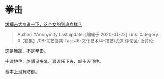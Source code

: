# 拳击
[求搏击大神说一下，这个女的到底咋样？](https://www.zhihu.com/question/389562723/answer/1172068822)

> Author: #Anonymity
> Last update: [编辑于 2020-04-22]
> Link:
> Category: #【答集】/08-文艺答集
> Tag: #6-文化艺术/4-技艺/武道
> 评论区:
> 泛讨论:

这是舞蹈，不是拳击。

头没护住，胳膊没夹紧，肩没压下去，额头没顶住。

基本上没有防御。
